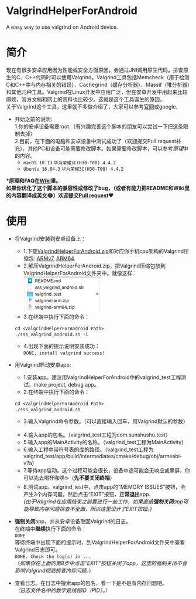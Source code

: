 # ValgrindHelperForAndroid
A easy way to use valgrind on Android device.  

# 简介
现在有很多安卓应用因为性能或安全方面原因，会通过JNI调用原生代码。排查原生的C、C++代码时可以使用Valgrind。Valgrind工具包括Memcheck（用于检测C和C++中与内存相关的错误）、Cachegrind（缓存分析器）、Massif（堆分析器）和其他几种工具。Valgrind在Linux开发中应用广泛，但在安卓开发中用起来比较麻烦，官方文档和网上的资料也比较少。这就是这个工具诞生的原因。  
关于Valgrind这个工具，这里就不多做介绍了，大家可以参考[官网](http://valgrind.org)或google.  
  
* 开始之前的说明:    
1.你的安卓设备需要root.（有兴趣完善这个脚本的朋友可以尝试一下把这条限制去掉）  
2.目前，在下面的电脑和安卓设备中测试成功了（欢迎提交Pull request补充），其他PC和设备可能需要修改脚本。如果需要修改脚本，可以参考*原理*中的内容。  
	- `macOS 10.13` `华为荣耀3C(H30-T00) 4.4.2`
	- `Ubuntu 16.04.3` `华为荣耀3C(H30-T00) 4.4.2`

**\*原理和FAQ在[Wiki](https://github.com/sunShuShu/ValgrindHelperForAndroid/wiki)里。**  
**如果你优化了这个脚本的兼容性或修改了bug，（或者有能力把README和Wiki里的内容翻译成英文😂）欢迎提交[Pull request](https://github.com/sunShuShu/ValgrindHelperForAndroid/pulls)❤️**

# 使用
* 将Valgrind安装到安卓设备上：  
	- 1.下载[ValgrindHelperForAndroid.zip](https://github.com/sunShuShu/ValgrindHelperForAndroid/releases)和对应你手机cpu架构的Valgrind压缩包: 
	[ARMv7](https://github.com/sunShuShu/ValgrindForAndroid/raw/master/valgrind-arm.zip), 
	[ARM64](https://github.com/sunShuShu/ValgrindForAndroid/raw/master/valgrind-arm64.zip).  
	- 2.解压ValgrindHelperForAndroid.zip，把Valgrind压缩包放到ValgrindHelperForAndroid文件夹中。就像这样：  
	![](readme_attachment.png)  
	- 3.在终端中执行下面的命令：  
	```
	cd <ValgrindHelperForAndroid Path>  
	./sss_valgrind_android.sh -i
	```
	- 4.出现下面的提示说明安装成功：  
	```DONE, install valgrind success!```
	
* 用Valgrind启动安卓app:  
	- 1.安装app。建议用ValgrindHelperForAndroid中的valgrind\_test工程测试，make project, debug app。  
	- 2.在终端中执行下面的命令： 
	```
	cd <ValgrindHelperForAndroid Path>
	./sss_valgrind_android.sh
	```  
	- 3.输入Valgrind命令参数。（可以直接输入回车，用Valgrind默认的参数）  
	- 4.输入app的包名。（valgrind\_test工程为com.sunshushu.test）  
	- 5.输入app的MainActivity的名称。（valgrind\_test工程为MainActivity）  
	- 6.输入工程中带符号表的库的路径。（valgrind\_test工程为valgrind_test/app/build/intermediates/cmake/debug/obj/armeabi-v7a）  
	- 7.等待app启动。这个过程可能会很长，设备中途可能会无响应或黑屏，你可以先去喝杯咖啡☕️（**先不要关闭终端**）  
	- 8.测试app。valgrind_test中，点击app的“MEMORY ISSUES”按钮，会产生3个内存问题。然后点击“EXIT”按钮，**正常退出**app.  
	*(由于Valgrind在应用结束之前要进行一些工作，如果直接**强制关闭**app可能导致内存问题排查不全面，所以这里设计了EXIT按钮。)*
* **强制关闭**app，并从安卓设备取回Valgrind的日志。  
在终端中**继续**执行下面的命令：  
`DONE`  
等待终端中出现下面的提示时，到ValgrindHelperForAndroid文件夹中查看Valgrind日志即可。  
`DONE. Check the log(s) in ...`  
（*如果你在上面的第8步中点击“EXIT”按钮关闭了app，这里的强制关闭不会影响Valgrind彻底排查内存问题。*）   
* 查看日志。在日志中搜索app的包名，看一下是不是有内存问题吧。  
*（日志文件名中的数字是线程ID（PID）。）*
